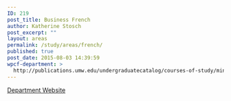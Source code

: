 ```yaml
---
ID: 219
post_title: Business French
author: Katherine Stosch
post_excerpt: ""
layout: areas
permalink: /study/areas/french/
published: true
post_date: 2015-08-03 14:39:59
wpcf-department: >
  http://publications.umw.edu/undergraduatecatalog/courses-of-study/minors/bus-fren/
---
```


<!-- End Types Custom Fields -->
<!-- Types Custom Fields: -->

<!-- department -->
<a href="http://publications.umw.edu/undergraduatecatalog/courses-of-study/minors/bus-fren/" class="button">Department Website</a>
<!-- End department -->

<!-- End Types Custom Fields -->